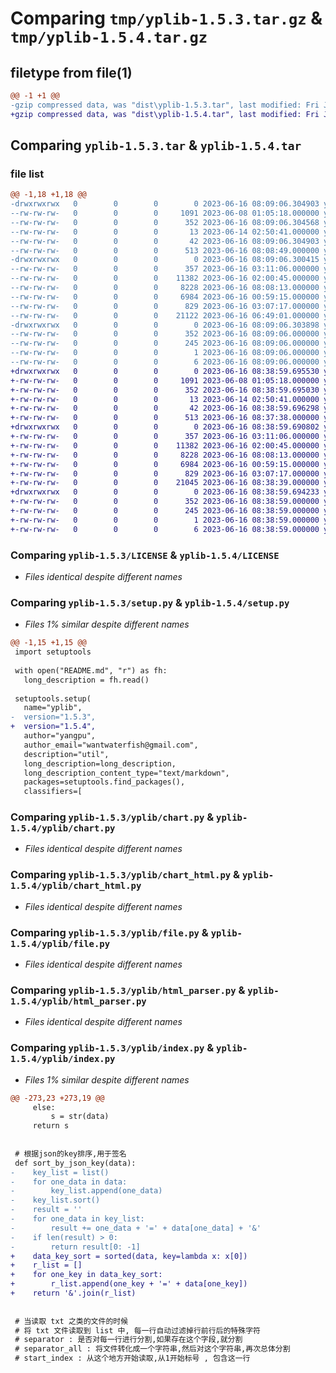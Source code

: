 # Comparing `tmp/yplib-1.5.3.tar.gz` & `tmp/yplib-1.5.4.tar.gz`

## filetype from file(1)

```diff
@@ -1 +1 @@
-gzip compressed data, was "dist\yplib-1.5.3.tar", last modified: Fri Jun 16 08:09:06 2023, max compression
+gzip compressed data, was "dist\yplib-1.5.4.tar", last modified: Fri Jun 16 08:38:59 2023, max compression
```

## Comparing `yplib-1.5.3.tar` & `yplib-1.5.4.tar`

### file list

```diff
@@ -1,18 +1,18 @@
-drwxrwxrwx   0        0        0        0 2023-06-16 08:09:06.304903 yplib-1.5.3/
--rw-rw-rw-   0        0        0     1091 2023-06-08 01:05:18.000000 yplib-1.5.3/LICENSE
--rw-rw-rw-   0        0        0      352 2023-06-16 08:09:06.304568 yplib-1.5.3/PKG-INFO
--rw-rw-rw-   0        0        0       13 2023-06-14 02:50:41.000000 yplib-1.5.3/README.md
--rw-rw-rw-   0        0        0       42 2023-06-16 08:09:06.304903 yplib-1.5.3/setup.cfg
--rw-rw-rw-   0        0        0      513 2023-06-16 08:08:49.000000 yplib-1.5.3/setup.py
-drwxrwxrwx   0        0        0        0 2023-06-16 08:09:06.300415 yplib-1.5.3/yplib/
--rw-rw-rw-   0        0        0      357 2023-06-16 03:11:06.000000 yplib-1.5.3/yplib/__init__.py
--rw-rw-rw-   0        0        0    11382 2023-06-16 02:00:45.000000 yplib-1.5.3/yplib/chart.py
--rw-rw-rw-   0        0        0     8228 2023-06-16 08:08:13.000000 yplib-1.5.3/yplib/chart_html.py
--rw-rw-rw-   0        0        0     6984 2023-06-16 00:59:15.000000 yplib-1.5.3/yplib/file.py
--rw-rw-rw-   0        0        0      829 2023-06-16 03:07:17.000000 yplib-1.5.3/yplib/html_parser.py
--rw-rw-rw-   0        0        0    21122 2023-06-16 06:49:01.000000 yplib-1.5.3/yplib/index.py
-drwxrwxrwx   0        0        0        0 2023-06-16 08:09:06.303898 yplib-1.5.3/yplib.egg-info/
--rw-rw-rw-   0        0        0      352 2023-06-16 08:09:06.000000 yplib-1.5.3/yplib.egg-info/PKG-INFO
--rw-rw-rw-   0        0        0      245 2023-06-16 08:09:06.000000 yplib-1.5.3/yplib.egg-info/SOURCES.txt
--rw-rw-rw-   0        0        0        1 2023-06-16 08:09:06.000000 yplib-1.5.3/yplib.egg-info/dependency_links.txt
--rw-rw-rw-   0        0        0        6 2023-06-16 08:09:06.000000 yplib-1.5.3/yplib.egg-info/top_level.txt
+drwxrwxrwx   0        0        0        0 2023-06-16 08:38:59.695530 yplib-1.5.4/
+-rw-rw-rw-   0        0        0     1091 2023-06-08 01:05:18.000000 yplib-1.5.4/LICENSE
+-rw-rw-rw-   0        0        0      352 2023-06-16 08:38:59.695030 yplib-1.5.4/PKG-INFO
+-rw-rw-rw-   0        0        0       13 2023-06-14 02:50:41.000000 yplib-1.5.4/README.md
+-rw-rw-rw-   0        0        0       42 2023-06-16 08:38:59.696298 yplib-1.5.4/setup.cfg
+-rw-rw-rw-   0        0        0      513 2023-06-16 08:37:38.000000 yplib-1.5.4/setup.py
+drwxrwxrwx   0        0        0        0 2023-06-16 08:38:59.690802 yplib-1.5.4/yplib/
+-rw-rw-rw-   0        0        0      357 2023-06-16 03:11:06.000000 yplib-1.5.4/yplib/__init__.py
+-rw-rw-rw-   0        0        0    11382 2023-06-16 02:00:45.000000 yplib-1.5.4/yplib/chart.py
+-rw-rw-rw-   0        0        0     8228 2023-06-16 08:08:13.000000 yplib-1.5.4/yplib/chart_html.py
+-rw-rw-rw-   0        0        0     6984 2023-06-16 00:59:15.000000 yplib-1.5.4/yplib/file.py
+-rw-rw-rw-   0        0        0      829 2023-06-16 03:07:17.000000 yplib-1.5.4/yplib/html_parser.py
+-rw-rw-rw-   0        0        0    21045 2023-06-16 08:38:39.000000 yplib-1.5.4/yplib/index.py
+drwxrwxrwx   0        0        0        0 2023-06-16 08:38:59.694233 yplib-1.5.4/yplib.egg-info/
+-rw-rw-rw-   0        0        0      352 2023-06-16 08:38:59.000000 yplib-1.5.4/yplib.egg-info/PKG-INFO
+-rw-rw-rw-   0        0        0      245 2023-06-16 08:38:59.000000 yplib-1.5.4/yplib.egg-info/SOURCES.txt
+-rw-rw-rw-   0        0        0        1 2023-06-16 08:38:59.000000 yplib-1.5.4/yplib.egg-info/dependency_links.txt
+-rw-rw-rw-   0        0        0        6 2023-06-16 08:38:59.000000 yplib-1.5.4/yplib.egg-info/top_level.txt
```

### Comparing `yplib-1.5.3/LICENSE` & `yplib-1.5.4/LICENSE`

 * *Files identical despite different names*

### Comparing `yplib-1.5.3/setup.py` & `yplib-1.5.4/setup.py`

 * *Files 1% similar despite different names*

```diff
@@ -1,15 +1,15 @@
 import setuptools
 
 with open("README.md", "r") as fh:
   long_description = fh.read()
 
 setuptools.setup(
   name="yplib",
-  version="1.5.3",
+  version="1.5.4",
   author="yangpu",
   author_email="wantwaterfish@gmail.com",
   description="util",
   long_description=long_description,
   long_description_content_type="text/markdown",
   packages=setuptools.find_packages(),
   classifiers=[
```

### Comparing `yplib-1.5.3/yplib/chart.py` & `yplib-1.5.4/yplib/chart.py`

 * *Files identical despite different names*

### Comparing `yplib-1.5.3/yplib/chart_html.py` & `yplib-1.5.4/yplib/chart_html.py`

 * *Files identical despite different names*

### Comparing `yplib-1.5.3/yplib/file.py` & `yplib-1.5.4/yplib/file.py`

 * *Files identical despite different names*

### Comparing `yplib-1.5.3/yplib/html_parser.py` & `yplib-1.5.4/yplib/html_parser.py`

 * *Files identical despite different names*

### Comparing `yplib-1.5.3/yplib/index.py` & `yplib-1.5.4/yplib/index.py`

 * *Files 1% similar despite different names*

```diff
@@ -273,23 +273,19 @@
     else:
         s = str(data)
     return s
 
 
 # 根据json的key排序,用于签名
 def sort_by_json_key(data):
-    key_list = list()
-    for one_data in data:
-        key_list.append(one_data)
-    key_list.sort()
-    result = ''
-    for one_data in key_list:
-        result += one_data + '=' + data[one_data] + '&'
-    if len(result) > 0:
-        return result[0: -1]
+    data_key_sort = sorted(data, key=lambda x: x[0])
+    r_list = []
+    for one_key in data_key_sort:
+        r_list.append(one_key + '=' + data[one_key])
+    return '&'.join(r_list)
 
 
 # 当读取 txt 之类的文件的时候
 # 将 txt 文件读取到 list 中, 每一行自动过滤掉行前行后的特殊字符
 # separator : 是否对每一行进行分割,如果存在这个字段,就分割
 # separator_all : 将文件转化成一个字符串,然后对这个字符串,再次总体分割
 # start_index : 从这个地方开始读取,从1开始标号 , 包含这一行
```


